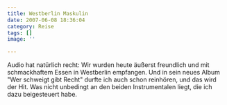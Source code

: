 ```yaml
---
title: Westberlin Maskulin
date: 2007-06-08 18:36:04
category: Reise
tags: []
image: ''

---
```


Audio hat natürlich recht: Wir wurden heute äußerst freundlich und mit schmackhaftem Essen in Westberlin empfangen. Und in sein neues Album "Wer schweigt gibt Recht" durfte ich auch schon reinhören, und das wird der Hit. Was nicht unbedingt an den beiden Instrumentalen liegt, die ich dazu beigesteuert habe.

